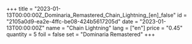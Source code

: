 +++
title = "2023-01-13T00:00:00Z_Dominaria_Remastered_Chain_Lightning_[en]_false"
id = "2105a0d9-ea2e-4ffc-be08-424b5617205d"
date = "2023-01-13T00:00:00Z"
name = "Chain Lightning"
lang = ["en"]
price = "0.45"
quantity = 5
foil = false
set = "Dominaria Remastered"
+++
